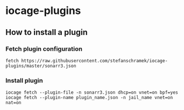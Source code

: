 # iocage-plugins
## How to install a plugin
### Fetch plugin configuration
```
fetch https://raw.githubusercontent.com/stefanschramek/iocage-plugins/master/sonarr3.json
```
### Install plugin
```
iocage fetch --plugin-file -n sonarr3.json dhcp=on vnet=on bpf=yes
iocage fetch --plugin-name plugin_name.json -n jail_name vnet=on nat=on
```
